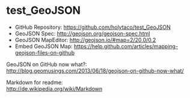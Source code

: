 test_GeoJSON
============

- GitHub Repository:    https://github.com/holytaco/test_GeoJSON  
- GeoJSON Spec:			    http://geojson.org/geojson-spec.html  
- GeoJSON MapEditor:		http://geojson.io/#map=2/20.0/0.2  
- Embed GeoJSON Map:		https://help.github.com/articles/mapping-geojson-files-on-github  

GeoJSON on GitHub now what?:  
http://blog.geomusings.com/2013/06/18/geojson-on-github-now-what/  


Markdown for readme:  
http://de.wikipedia.org/wiki/Markdown
